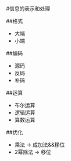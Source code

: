 #信息的表示和处理

##格式
* 大端
* 小端

##编码
* 源码
* 反码
* 补码

##运算
* 布尔运算
* 逻辑运算
* 算数运算

##优化
* 乘法 -> 成加法&&移位
* 2幂除法 -> 移位

